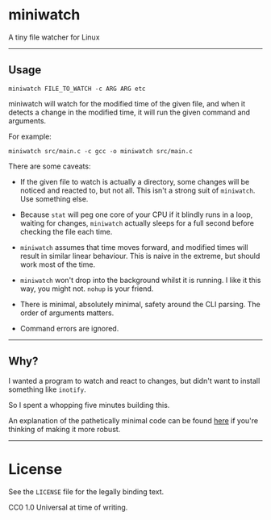 # miniwatch

A tiny file watcher for Linux

---

## Usage

	miniwatch FILE_TO_WATCH -c ARG ARG etc

miniwatch will watch for the modified time of the given file, and when it detects a change in the modified time, it will run the given command and arguments.

For example:

	miniwatch src/main.c -c gcc -o miniwatch src/main.c

There are some caveats:

+ If the given file to watch is actually a directory, some changes will be noticed and reacted to, but not all. This isn't a strong suit of `miniwatch`. Use something else.

+ Because `stat` will peg one core of your CPU if it blindly runs in a loop, waiting for changes, `miniwatch` actually sleeps for a full second before checking the file each time.

+ `miniwatch` assumes that time moves forward, and modified times will result in similar linear behaviour. This is naive in the extreme, but should work most of the time.

+ `miniwatch` won't drop into the background whilst it is running. I like it this way, you might not. `nohup` is your friend.

+ There is minimal, absolutely minimal, safety around the CLI parsing. The order of arguments matters.

+ Command errors are ignored.

---

## Why?

I wanted a program to watch and react to changes, but didn't want to install something like `inotify`.

So I spent a whopping five minutes building this.

An explanation of the pathetically minimal code can be found [here](https://shatterealm.netlify.app/programming/2021_03_23_lets_build_a_file_watcher) if you're thinking of making it more robust.

---

# License

See the `LICENSE` file for the legally binding text.

CC0 1.0 Universal at time of writing.

